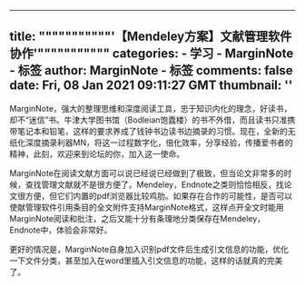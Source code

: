 
---
title: """""""""""'【Mendeley方案】文献管理软件协作'"""""""""""
categories: 
    - 学习
    - MarginNote - 标签
author: MarginNote - 标签
comments: false
date: Fri, 08 Jan 2021 09:11:27 GMT
thumbnail: ''
---

<div>   
<p>MarginNote，强大的整理思维和深度阅读工具，忠于知识内化的理念，好读书，却不“迷信”书。牛津大学图书馆（Bodleian饱蠹楼）的书不外借，而且读书只准携带笔记本和铅笔，这样的要求养成了钱钟书边读书边摘录的习惯。现在，全新的无纸化深度摘录利器MN，将这一过程数字化，倍化效率，分享经验，传播爱书者的精神，此刻，欢迎来到论坛的你，加入这一使命。</p>
<p>MarginNote在阅读文献方面可以说已经说已经做到了极致，但当论文非常多的时候，查找管理文献就不是很方便了。Mendeley，Endnote之类则恰恰相反，找论文很方便，但它们内置的pdf浏览器比较鸡肋。如果存在合作的可能性，是否可以使献管理软件引用条目的全文附件支持MarginNote格式，这样点开全文时能用MarginNote阅读和批注，之后又能十分有条理地分类保存在Mendeley，Endnote中，体验会非常好。</p>
<p>更好的情况是，MarginNote自身加入识别pdf文件后生成引文信息的功能，优化一下文件分类，甚至加入在word里插入引文信息的功能，这样的话就真的完美了。</p>
          
</div>
            